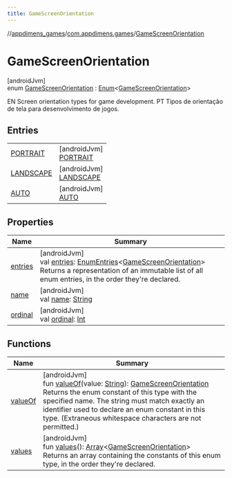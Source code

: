 ```yaml
---
title: GameScreenOrientation
---
```

//[appdimens_games](../../../index.html)/[com.appdimens.games](../index.html)/[GameScreenOrientation](index.html)



# GameScreenOrientation



[androidJvm]\
enum [GameScreenOrientation](index.html) : [Enum](https://kotlinlang.org/api/core/kotlin-stdlib/kotlin/-enum/index.html)&lt;[GameScreenOrientation](index.html)&gt; 

EN Screen orientation types for game development. PT Tipos de orientação de tela para desenvolvimento de jogos.



## Entries


| | |
|---|---|
| [PORTRAIT](-p-o-r-t-r-a-i-t/index.html) | [androidJvm]<br>[PORTRAIT](-p-o-r-t-r-a-i-t/index.html) |
| [LANDSCAPE](-l-a-n-d-s-c-a-p-e/index.html) | [androidJvm]<br>[LANDSCAPE](-l-a-n-d-s-c-a-p-e/index.html) |
| [AUTO](-a-u-t-o/index.html) | [androidJvm]<br>[AUTO](-a-u-t-o/index.html) |


## Properties


| Name | Summary |
|---|---|
| [entries](entries.html) | [androidJvm]<br>val [entries](entries.html): [EnumEntries](https://kotlinlang.org/api/core/kotlin-stdlib/kotlin.enums/-enum-entries/index.html)&lt;[GameScreenOrientation](index.html)&gt;<br>Returns a representation of an immutable list of all enum entries, in the order they're declared. |
| [name](../-u-i-element-type/-l-o-a-d-i-n-g_-i-n-d-i-c-a-t-o-r/index.html#-372974862%2FProperties%2F1754880163) | [androidJvm]<br>val [name](../-u-i-element-type/-l-o-a-d-i-n-g_-i-n-d-i-c-a-t-o-r/index.html#-372974862%2FProperties%2F1754880163): [String](https://kotlinlang.org/api/core/kotlin-stdlib/kotlin/-string/index.html) |
| [ordinal](../-u-i-element-type/-l-o-a-d-i-n-g_-i-n-d-i-c-a-t-o-r/index.html#-739389684%2FProperties%2F1754880163) | [androidJvm]<br>val [ordinal](../-u-i-element-type/-l-o-a-d-i-n-g_-i-n-d-i-c-a-t-o-r/index.html#-739389684%2FProperties%2F1754880163): [Int](https://kotlinlang.org/api/core/kotlin-stdlib/kotlin/-int/index.html) |


## Functions


| Name | Summary |
|---|---|
| [valueOf](value-of.html) | [androidJvm]<br>fun [valueOf](value-of.html)(value: [String](https://kotlinlang.org/api/core/kotlin-stdlib/kotlin/-string/index.html)): [GameScreenOrientation](index.html)<br>Returns the enum constant of this type with the specified name. The string must match exactly an identifier used to declare an enum constant in this type. (Extraneous whitespace characters are not permitted.) |
| [values](values.html) | [androidJvm]<br>fun [values](values.html)(): [Array](https://kotlinlang.org/api/core/kotlin-stdlib/kotlin/-array/index.html)&lt;[GameScreenOrientation](index.html)&gt;<br>Returns an array containing the constants of this enum type, in the order they're declared. |

